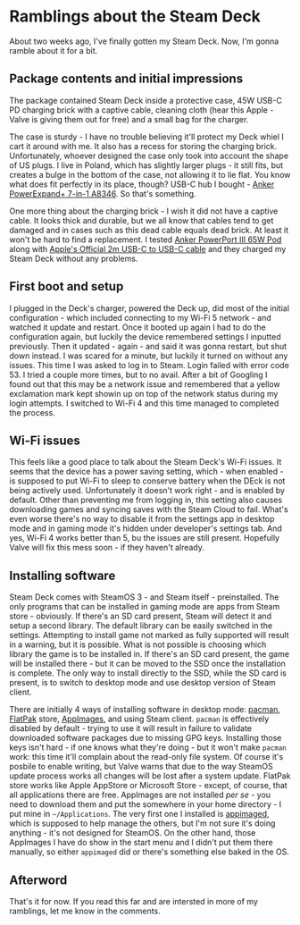 # Ramblings about the Steam Deck

About two weeks ago, I've finally gotten my Steam Deck. Now, I'm gonna ramble about it for a bit.

## Package contents and initial impressions

The package contained Steam Deck inside a protective case, 45W USB-C PD charging brick with a captive cable, cleaning cloth (hear this Apple - Valve is giving them out for free) and a small bag for the charger.

The case is sturdy - I have no trouble believing it'll protect my Deck whiel I cart it around with me. It also has a recess for storing the charging brick. Unfortunately, whoever designed the case only took into account the shape of US plugs. I live in Poland, which has slightly larger plugs - it still fits, but creates a bulge in the bottom of the case, not allowing it to lie flat. You know what does fit perfectly in its place, though? USB-C hub I bought - [Anker PowerExpand+ 7-in-1 A8346](https://us.anker.com/collections/hubs/products/a8346). So that's something. 

One more thing about the charging brick - I wish it did not have a captive cable. It looks thick and durable, but we all know that cables tend to get damaged and in cases such as this dead cable equals dead brick. At least it won't be hard to find a replacement. I tested [Anker PowerPort III 65W Pod](https://www.amazon.com/dp/B086YGHRNP) along with [Apple's Official 2m USB-C to USB-C cable](https://www.apple.com/shop/product/MLL82AM/A/usb-c-charge-cable-2-m) and they charged my Steam Deck without any problems.

## First boot and setup

I plugged in the Deck's charger, powered the Deck up, did most of the initial configuration - which included connecting to my Wi-Fi 5 network - and watched it update and restart. Once it booted up again I had to do the configuration again, but luckily the device remembered settings I inputted previously. Then it updated - again - and said it was gonna restart, but shut down instead. I was scared for a minute, but luckily it turned on without any issues. This time I was asked to log in to Steam. Login failed with error code 53. I tried a couple more times, but to no avail. After a bit of Googling I found out that this may be a network issue and remembered that a yellow exclamation mark kept showin up on top of the network status during my login attempts. I switched to Wi-Fi 4 and this time managed to completed the process.

## Wi-Fi issues

This feels like a good place to talk about the Steam Deck's Wi-Fi issues. It seems that the device has a power saving setting, which - when enabled - is supposed to put Wi-Fi to sleep to conserve battery when the DEck is not being actively used. Unfortunately it doesn't work right - and is enabled by default. Other than preventing me from logging in, this setting also causes downloading games and syncing saves with the Steam Cloud to fail. What's even worse there's no way to disable it from the settings app in desktop mode and in gaming mode it's hidden under developer's settings tab. And yes, Wi-Fi 4 works better than 5, bu the issues are still present. Hopefully Valve will fix this mess soon - if they haven't already.

## Installing software

Steam Deck comes with SteamOS 3 - and Steam itself - preinstalled. The only programs that can be installed in gaming mode are apps from Steam store - obviously. If there's an SD card present, Steam will detect it and setup a second library. The default library can be easily switched in the settings. Attempting to install game not marked as fully supported will result in a warning, but it is possible. What is not possible is choosing which library the game is to be installed in. If there's an SD card present, the game will be installed there - but it can be moved to the SSD once the installation is complete. The only way to install directly to the SSD, while the SD card is present, is to switch to desktop mode and use desktop version of Steam client.

There are initially 4 ways of installing software in desktop mode: [pacman](https://archlinux.org/pacman/), [FlatPak](https://flatpak.org/) store, [AppImages](https://appimage.org/), and using Steam client. `pacman` is effectively disabled by default - trying to use it will result in failure to validate downloaded software packages due to missing GPG keys. Installing those keys isn't hard - if one knows what they're doing - but it won't make `pacman` work: this time it'll complain about the read-only file system. Of course it's posbile to enable writing, but Valve warns that due to the way SteamOS update process works all changes will be lost after a system update. FlatPak store works like Apple AppStore or Microsoft Store - except, of course, that all applications there are free. AppImages are not installed _per se_ - you need to download them and put the somewhere in your home directory - I put mine in `~/Applications`. The very first one I installed is [appimaged](https://github.com/probonopd/go-appimage/tree/master/src/appimaged), which is supposed to help manage the others, but I'm not sure it's doing anything - it's not designed for SteamOS. On the other hand, those AppImages I have do show in the start menu and I didn't put them there manually, so either `appimaged` did or there's something else baked in the OS.

## Afterword

That's it for now. If you read this far and are intersted in more of my ramblings, let me know in the comments.